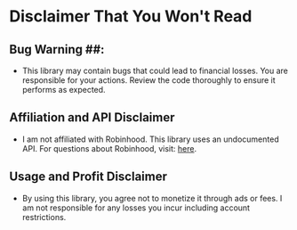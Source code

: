 # Disclaimer That You Won't Read #

## Bug Warning ##:
- This library may contain bugs that could lead to financial losses. You are responsible for your actions. Review the code thoroughly to ensure it performs as expected.

## Affiliation and API Disclaimer ##
- I am not affiliated with Robinhood. This library uses an undocumented API. For questions about Robinhood, visit: [here](https://robinhood.com/us/en/support/).

## Usage and Profit Disclaimer ##
- By using this library, you agree not to monetize it through ads or fees. I am not responsible for any losses you incur including account restrictions.